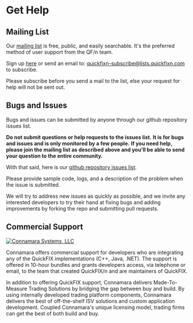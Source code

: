Get Help
========

Mailing List
------------

Our [mailing list][2] is free, public, and easily searchable.
It's the preferred method of user support from the QF/n team.

Sign up [here][2] or send an email to: 
[quickfixn-subscribe@lists.quickfixn.com](quickfixn-subscribe@lists.quickfixn.com) to subscribe.

Please subscribe before you send a mail to the list, else your request for help will not be sent out.


Bugs and Issues
---------------

Bugs and issues can be submitted by anyone through our github repository issues list.

**Do not submit questions or help requests to the issues list.**
**It is for bugs and issues and is only monitored by a few people.**
**If you need help, please join the mailing list as described above and you'll be able to send your question to the entire community.**

With that said, here is our [github repository issues list](https://github.com/connamara/quickfixn/issues).

Please provide sample code, logs, and a description of the problem when
the issue is submitted.

We will try to address new issues as quickly as possible, and we invite
any interested developers to try their hand at fixing bugs and adding improvements by forking the repo and submitting pull requests.


Commercial Support
------------------

[![Connamara Systems, LLC][1]][0]

Connamara offers commercial support for developers who are integrating 
any of the QuickFIX implementations (C++, Java, .NET). The support is 
offered in 10-hour bundles and grants developers access, via telephone 
or email, to the team that created QuickFIX/n and are maintainers of 
QuickFIX.

In addition to offering QuickFIX support, Connamara delivers Made-To-Measure 
Trading Solutions by bridging the gap between buy and build. By using 
internally developed trading platform components, Connamara delivers the 
best of off-the-shelf ISV solutions and custom application development. 
Coupled Connamara's unique licensing model, trading firms can get the 
best of both build and buy.

[0]: http://connamara.com
[1]: /images/Connamara-Logo.png
[2]: http://lists.quickfixn.com/listinfo.cgi/quickfixn-quickfixn.com

